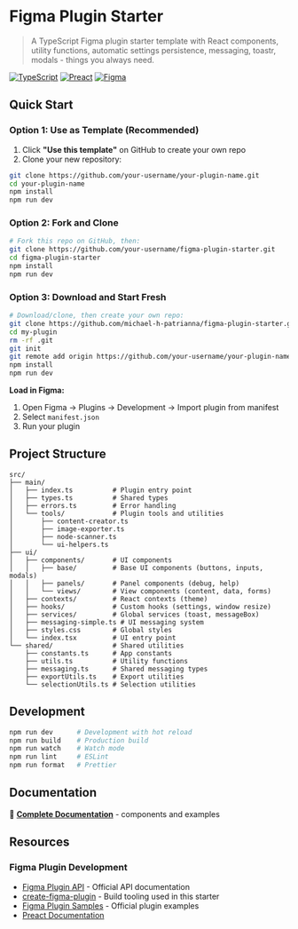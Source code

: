 # Figma Plugin Starter

> A TypeScript Figma plugin starter template with React components, utility functions, automatic settings persistence, messaging, toastr, modals - things you always need.

[![TypeScript](https://img.shields.io/badge/TypeScript-007ACC?style=flat-square&logo=typescript&logoColor=white)](https://www.typescriptlang.org/)
[![Preact](https://img.shields.io/badge/Preact-673AB8?style=flat-square&logo=preact&logoColor=white)](https://preactjs.com/)
[![Figma](https://img.shields.io/badge/Figma-F24E1E?style=flat-square&logo=figma&logoColor=white)](https://www.figma.com/)

## Quick Start

### Option 1: Use as Template (Recommended)
1. Click **"Use this template"** on GitHub to create your own repo
2. Clone your new repository:
```bash
git clone https://github.com/your-username/your-plugin-name.git
cd your-plugin-name
npm install
npm run dev
```

### Option 2: Fork and Clone
```bash
# Fork this repo on GitHub, then:
git clone https://github.com/your-username/figma-plugin-starter.git
cd figma-plugin-starter
npm install
npm run dev
```

### Option 3: Download and Start Fresh
```bash
# Download/clone, then create your own repo:
git clone https://github.com/michael-h-patrianna/figma-plugin-starter.git my-plugin
cd my-plugin
rm -rf .git
git init
git remote add origin https://github.com/your-username/your-plugin-name.git
npm install
npm run dev
```

**Load in Figma:**
1. Open Figma → Plugins → Development → Import plugin from manifest
2. Select `manifest.json`
3. Run your plugin


## Project Structure

```
src/
├── main/
│   ├── index.ts          # Plugin entry point
│   ├── types.ts          # Shared types
│   ├── errors.ts         # Error handling
│   └── tools/            # Plugin tools and utilities
│       ├── content-creator.ts
│       ├── image-exporter.ts
│       ├── node-scanner.ts
│       └── ui-helpers.ts
├── ui/
│   ├── components/       # UI components
│   │   ├── base/         # Base UI components (buttons, inputs, modals)
│   │   ├── panels/       # Panel components (debug, help)
│   │   └── views/        # View components (content, data, forms)
│   ├── contexts/         # React contexts (theme)
│   ├── hooks/            # Custom hooks (settings, window resize)
│   ├── services/         # Global services (toast, messageBox)
│   ├── messaging-simple.ts # UI messaging system
│   ├── styles.css        # Global styles
│   └── index.tsx         # UI entry point
└── shared/               # Shared utilities
    ├── constants.ts      # App constants
    ├── utils.ts          # Utility functions
    ├── messaging.ts      # Shared messaging types
    ├── exportUtils.ts    # Export utilities
    └── selectionUtils.ts # Selection utilities
```

## Development

```bash
npm run dev      # Development with hot reload
npm run build    # Production build
npm run watch    # Watch mode
npm run lint     # ESLint
npm run format   # Prettier
```

## Documentation

📖 **[Complete Documentation](./documentation.md)** - components and  examples

## Resources

### Figma Plugin Development
- [Figma Plugin API](https://www.figma.com/plugin-docs/) - Official API documentation
- [create-figma-plugin](https://github.com/yuanqing/create-figma-plugin) - Build tooling used in this starter
- [Figma Plugin Samples](https://github.com/figma/plugin-samples) - Official plugin examples
- [Preact Documentation](https://preactjs.com/guide/v10/getting-started)
